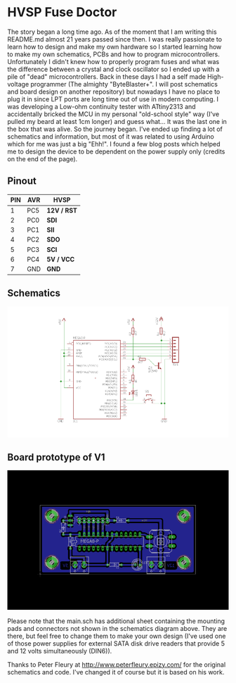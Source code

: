 
# HVSP Fuse Doctor

The story began a long time ago. As of the moment that I am writing this README.md almost 21 years passed since then. 
I was really passionate to learn how to design and make my own hardware so I started learning how to make my own schematics, PCBs and how to program microcontrollers. 
Unfortunately I didn't knew how to properly program fuses and what was the difference between a crystal and clock oscillator so I ended up with a pile of "dead" microcontrollers. 
Back in these days I had a self made High-voltage programmer (The almighty "ByteBlaster+". I will post schematics and board design on another repository) but nowadays I have no place to plug it in since LPT ports are long time out of use in modern computing. 
I was developing a Low-ohm continuity tester with ATtiny2313 and accidentally bricked the MCU in my personal "old-school style" way (I've pulled my beard at least 1cm longer) and guess what... 
It was the last one in the box that was alive. So the journey began. 
I've ended up finding a lot of schematics and information, but most of it was related to using Arduino which for me was just a big "Ehh!". 
I found a few blog posts which helped me to design the device to be dependent on the power supply only (credits on the end of the page).

## Pinout

| PIN  | AVR | HVSP |
| ------------- | ------------- | ------------- |
| 1 | PC5 | **12V / RST** |
| 2 | PC0 | **SDI** |
| 3 | PC1 | **SII** |
| 4 | PC2 | **SDO** |
| 5 | PC3 | **SCI** |
| 6 | PC4 | **5V / VCC** |
| 7 | GND | **GND** |

## Schematics
![Schematic](https://raw.githubusercontent.com/imiroslavov/HVSP-Fuse-Doctor/refs/heads/main/assets/schematic.png "Schematic")

## Board prototype of V1
![PCB](https://raw.githubusercontent.com/imiroslavov/HVSP-Fuse-Doctor/refs/heads/main/assets/board.png "PCB")

Please note that the main.sch has additional sheet containing the mounting pads and connectors not shown in the schematics diagram above. They are there, but feel free to change them to make your own design (I've used one of those power supplies for external SATA disk drive readers that provide 5 and 12 volts simultaneously (DIN6)). 

Thanks to Peter Fleury at http://www.peterfleury.epizy.com/ for the original schematics and code. I've changed it of course but it is based on his work.
